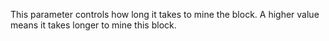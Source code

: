 This parameter controls how long it takes to mine the block. 
A higher value means it takes longer to mine this block.